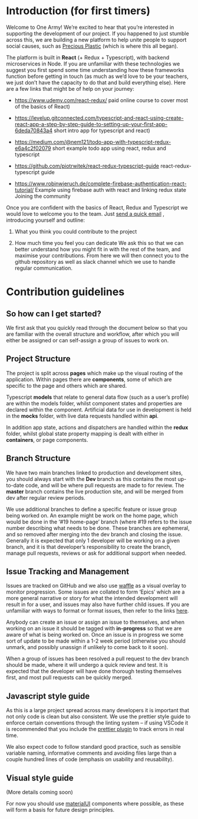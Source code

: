 # Introduction (for first timers)

Welcome to One Army! We’re excited to hear that you’re interested in supporting the development of our project. If you happened to just stumble across this, we are building a new platform to help unite people to support social causes, such as [Precious Plastic](https://preciousplastic.com) (which is where this all began).

The platform is built in **React** (+ Redux + Typescript), with backend microservices in Node. If you are unfamiliar with these technologies we suggest you first spend some time understanding how these frameworks function before getting in touch (as much as we’d love to be your teachers, we just don’t have the capacity to do that and build everything else). Here are a few links that might be of help on your journey:

- https://www.udemy.com/react-redux/
  paid online course to cover most of the basics of React)

* https://levelup.gitconnected.com/typescript-and-react-using-create-react-app-a-step-by-step-guide-to-setting-up-your-first-app-6deda70843a4
  short intro app for typescript and react)

- https://medium.com/@nem121/todo-app-with-typescript-redux-e6a4c2f02079
  short example todo app using react, redux and typescript

* https://github.com/piotrwitek/react-redux-typescript-guide
  react-redux-typescript guide

* https://www.robinwieruch.de/complete-firebase-authentication-react-tutorial/
  Example using firebase auth with react and linking redux state
  Joining the community

Once you are confident with the basics of React, Redux and Typescript we would love to welcome you to the team. Just [send a quick email](mailto:hello@preciousplastic.com?subject=Developers%20Call%20To%20Arms) , introducing yourself and outline:

1. What you think you could contribute to the project

2. How much time you feel you can dedicate
   We ask this so that we can better understand how you might fit in with the rest of the team, and maximise your contributions. From here we will then connect you to the github repository as well as slack channel which we use to handle regular communication.

# Contribution guidelines

## So how can I get started?

We first ask that you quickly read through the document below so that you are familiar with the overall structure and workflow, after which you will either be assigned or can self-assign a group of issues to work on.

## Project Structure

The project is split across **pages** which make up the visual routing of the application. Within pages there are **components**, some of which are specific to the page and others which are shared.

Typescript **models** that relate to general data flow (such as a user’s profile) are within the models folder, whilst component states and properties are declared within the component. Artificial data for use in development is held in the **mocks** folder, with live data requests handled within **api**.

In addition app state, actions and dispatchers are handled within the **redux** folder, whilst global state property mapping is dealt with either in **containers**, or page components.

## Branch Structure

We have two main branches linked to production and development sites, you should always start with the **Dev** branch as this contains the most up-to-date code, and will be where pull requests are made to for review. The **master** branch contains the live production site, and will be merged from dev after regular review periods.

We use additional branches to define a specific feature or issue group being worked on. An example might be work on the home page, which would be done in the ‘#19 home-page’ branch (where #19 refers to the issue number describing what needs to be done. These branches are ephemeral, and so removed after merging into the dev branch and closing the issue. Generally it is expected that only 1 developer will be working on a given branch, and it is that developer’s responsibility to create the branch, manage pull requests, reviews or ask for additional support when needed.

## Issue Tracking and Management

Issues are tracked on GitHub and we also use [waffle](https://waffle.io) as a visual overlay to monitor progression. Some issues are collated to form ‘Epics’ which are a more general narrative or story for what the intended development will result in for a user, and issues may also have further child issues. If you are unfamiliar with ways to format or format issues, then refer to the links [here](https://github.com/OneArmyWorld/onearmy/issues/2).

Anybody can create an issue or assign an issue to themselves, and when working on an issue it should be tagged with **in-progress** so that we are aware of what is being worked on. Once an issue is in progress we some sort of update to be made within a 1-2 week period (otherwise you should unmark, and possibly unassign if unlikely to come back to it soon).

When a group of issues has been resolved a pull request to the dev branch should be made, where it will undergo a quick review and test. It is expected that the developer will have done thorough testing themselves first, and most pull requests can be quickly merged.

## Javascript style guide

As this is a large project spread across many developers it is important that not only code is clean but also consistent. We use the prettier style guide to enforce certain conventions through the linting system – if using VSCode it is recommended that you include the [prettier plugin](https://marketplace.visualstudio.com/items?itemName=esbenp.prettier-vscode) to track errors in real time.

We also expect code to follow standard good practice, such as sensible variable naming, informative comments and avoiding files large than a couple hundred lines of code (emphasis on usability and reusability).

## Visual style guide

(More details coming soon)

For now you should use [materialUI](https://material-ui.com/) components where possible, as these will form a basis for future design principles.
